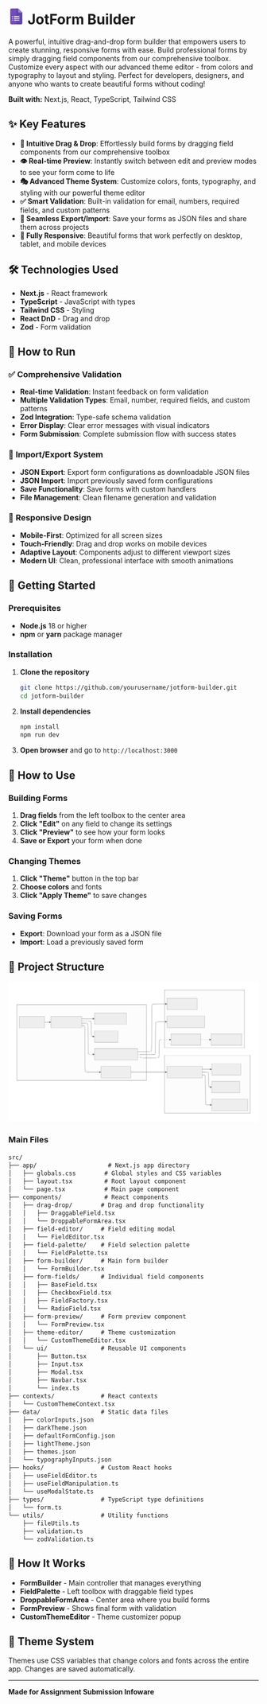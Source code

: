 # <img src="public/logo.png" alt="JotForm Builder Logo" width="32" height="32"> JotForm Builder

A powerful, intuitive drag-and-drop form builder that empowers users to create
stunning, responsive forms with ease. Build professional forms by simply
dragging field components from our comprehensive toolbox. Customize every aspect
with our advanced theme editor - from colors and typography to layout and
styling. Perfect for developers, designers, and anyone who wants to create
beautiful forms without coding!

**Built with:** Next.js, React, TypeScript, Tailwind CSS

## ✨ Key Features

-   **🎨 Intuitive Drag & Drop**: Effortlessly build forms by dragging field
    components from our comprehensive toolbox
-   **👁️ Real-time Preview**: Instantly switch between edit and preview modes to
    see your form come to life
-   **🎭 Advanced Theme System**: Customize colors, fonts, typography, and
    styling with our powerful theme editor
-   **✅ Smart Validation**: Built-in validation for email, numbers, required
    fields, and custom patterns
-   **💾 Seamless Export/Import**: Save your forms as JSON files and share them
    across projects
-   **📱 Fully Responsive**: Beautiful forms that work perfectly on desktop,
    tablet, and mobile devices

## 🛠️ Technologies Used

-   **Next.js** - React framework
-   **TypeScript** - JavaScript with types
-   **Tailwind CSS** - Styling
-   **React DnD** - Drag and drop
-   **Zod** - Form validation

## 🚀 How to Run

### ✅ **Comprehensive Validation**

-   **Real-time Validation**: Instant feedback on form validation
-   **Multiple Validation Types**: Email, number, required fields, and custom
    patterns
-   **Zod Integration**: Type-safe schema validation
-   **Error Display**: Clear error messages with visual indicators
-   **Form Submission**: Complete submission flow with success states

### 💾 **Import/Export System**

-   **JSON Export**: Export form configurations as downloadable JSON files
-   **JSON Import**: Import previously saved form configurations
-   **Save Functionality**: Save forms with custom handlers
-   **File Management**: Clean filename generation and validation

### 📱 **Responsive Design**

-   **Mobile-First**: Optimized for all screen sizes
-   **Touch-Friendly**: Drag and drop works on mobile devices
-   **Adaptive Layout**: Components adjust to different viewport sizes
-   **Modern UI**: Clean, professional interface with smooth animations

## 🚀 Getting Started

### Prerequisites

-   **Node.js** 18 or higher
-   **npm** or **yarn** package manager

### Installation

1. **Clone the repository**

    ```bash
    git clone https://github.com/yourusername/jotform-builder.git
    cd jotform-builder
    ```

2. **Install dependencies**

    ```bash
    npm install
    npm run dev
    ```

3. **Open browser** and go to `http://localhost:3000`

## 📖 How to Use

### Building Forms

1. **Drag fields** from the left toolbox to the center area
2. **Click "Edit"** on any field to change its settings
3. **Click "Preview"** to see how your form looks
4. **Save or Export** your form when done

### Changing Themes

1. **Click "Theme"** button in the top bar
2. **Choose colors** and fonts
3. **Click "Apply Theme"** to save changes

### Saving Forms

-   **Export**: Download your form as a JSON file
-   **Import**: Load a previously saved form

## 📁 Project Structure

![Project Architecture](public/structure.svg)

### Main Files

```
src/
├── app/                    # Next.js app directory
│   ├── globals.css        # Global styles and CSS variables
│   ├── layout.tsx         # Root layout component
│   └── page.tsx           # Main page component
├── components/            # React components
│   ├── drag-drop/        # Drag and drop functionality
│   │   ├── DraggableField.tsx
│   │   └── DroppableFormArea.tsx
│   ├── field-editor/     # Field editing modal
│   │   └── FieldEditor.tsx
│   ├── field-palette/    # Field selection palette
│   │   └── FieldPalette.tsx
│   ├── form-builder/     # Main form builder
│   │   └── FormBuilder.tsx
│   ├── form-fields/      # Individual field components
│   │   ├── BaseField.tsx
│   │   ├── CheckboxField.tsx
│   │   ├── FieldFactory.tsx
│   │   └── RadioField.tsx
│   ├── form-preview/     # Form preview component
│   │   └── FormPreview.tsx
│   ├── theme-editor/     # Theme customization
│   │   └── CustomThemeEditor.tsx
│   └── ui/               # Reusable UI components
│       ├── Button.tsx
│       ├── Input.tsx
│       ├── Modal.tsx
│       ├── Navbar.tsx
│       └── index.ts
├── contexts/             # React contexts
│   └── CustomThemeContext.tsx
├── data/                 # Static data files
│   ├── colorInputs.json
│   ├── darkTheme.json
│   ├── defaultFormConfig.json
│   ├── lightTheme.json
│   ├── themes.json
│   └── typographyInputs.json
├── hooks/                # Custom React hooks
│   ├── useFieldEditor.ts
│   ├── useFieldManipulation.ts
│   └── useModalState.ts
├── types/                # TypeScript type definitions
│   └── form.ts
└── utils/                # Utility functions
    ├── fileUtils.ts
    ├── validation.ts
    └── zodValidation.ts
```

## 🔧 How It Works

-   **FormBuilder** - Main controller that manages everything
-   **FieldPalette** - Left toolbox with draggable field types
-   **DroppableFormArea** - Center area where you build forms
-   **FormPreview** - Shows final form with validation
-   **CustomThemeEditor** - Theme customizer popup

## 🎨 Theme System

Themes use CSS variables that change colors and fonts across the entire app.
Changes are saved automatically.

---

**Made for Assignment Submission Infoware**
